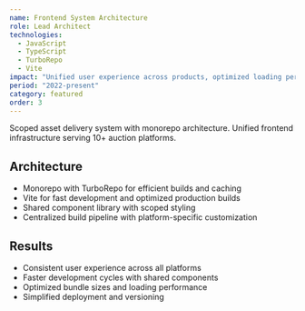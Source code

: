 ```yaml
---
name: Frontend System Architecture
role: Lead Architect
technologies:
  - JavaScript
  - TypeScript
  - TurboRepo
  - Vite
impact: "Unified user experience across products, optimized loading performance"
period: "2022-present"
category: featured
order: 3
---
```


Scoped asset delivery system with monorepo architecture. Unified frontend infrastructure serving 10+ auction platforms.

## Architecture

- Monorepo with TurboRepo for efficient builds and caching
- Vite for fast development and optimized production builds
- Shared component library with scoped styling
- Centralized build pipeline with platform-specific customization

## Results

- Consistent user experience across all platforms
- Faster development cycles with shared components
- Optimized bundle sizes and loading performance
- Simplified deployment and versioning
